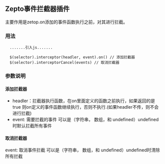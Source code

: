 ## Zepto事件拦截器插件
主要作用是zetop.on添加的事件函数执行之前，对其进行拦截。
### 用法
```
  .......引入js.......
  
  $(selector).interceptor(headler, event).on() // 添加拦截器
  $(selector).interceptorCancel(events) // 取消拦截器
```
### 参数说明
#### 添加拦截器
- headler：拦截器执行函数，在on里面定义的函数之前执行，如果返回的是true 则on定义的事件函数继续执行，否则不执行.(如果headler不传，则不会进行拦截)
- event: 需要拦截的事件 可以是（字符串， 数组，和 undefined）undefined时默认拦截所有事件
#### 取消拦截器
event: 取消事件拦截 可以是（字符串， 数组，和 undefined）undefined时清除所有拦截
